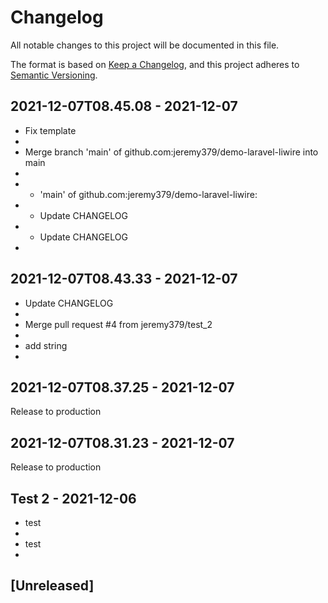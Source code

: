 # Changelog

All notable changes to this project will be documented in this file.

The format is based on [Keep a Changelog](https://keepachangelog.com/en/1.0.0/),
and this project adheres to [Semantic Versioning](https://semver.org/spec/v2.0.0.html).

## 2021-12-07T08.45.08 - 2021-12-07

- Fix template
- 
- Merge branch 'main' of github.com:jeremy379/demo-laravel-liwire into main
- 
- - 'main' of github.com:jeremy379/demo-laravel-liwire:
- - Update CHANGELOG
- - Update CHANGELOG
- 

## 2021-12-07T08.43.33 - 2021-12-07

- Update CHANGELOG
- 
- Merge pull request #4 from jeremy379/test_2
- 
- add string
- 

## 2021-12-07T08.37.25 - 2021-12-07

Release to production

## 2021-12-07T08.31.23 - 2021-12-07

Release to production

## Test 2 - 2021-12-06

- test
- 
- test
- 

## [Unreleased]
